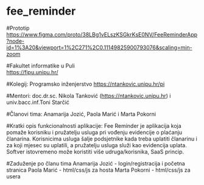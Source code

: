 # fee_reminder

#Prototip
https://www.figma.com/proto/38LBg1vELszKSGkrKsE0NV/FeeReminderApp?node-id=1%3A20&viewport=1%2C271%2C0.11149825900793076&scaling=min-zoom

#Fakultet informatike u Puli     
https://fipu.unipu.hr/
                  
#Kolegij: Programsko inženjerstvo
https://ntankovic.unipu.hr/pi
                  
#Mentori:
doc.dr.sc. Nikola Tanković (https://ntankovic.unipu.hr) i univ.bacc.inf.Toni Starčić
                
#Članovi tima:
Anamarija Jozić, Paola Marić i Marta Pokorni
                
#Kratki opis funkcionalnosti aplikacije:
Fee Reminder je aplikacija koja pomaže korisniku i pružatelju usluga pri vođenju evidencije o plaćanju članarina.
Korisnicima usluga šalje podsjetnike kada treba uplatiti članarinu i za koji mjesec su uplatili, a pružatelju usluga služi kao evidencija uplata.
Softver istovremeno može koristiti više udruga/korisnika, SaaS princip. 
              
#Zaduženje po članu tima
Anamarija Jozić - login/registracija i početna stranica 
Paola Marić - html/css/js za hosta 
Marta Pokorni - html/css/js za usera